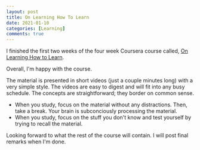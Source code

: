 ```yaml
---
layout: post
title: On Learning How To Learn
date: 2021-01-10
categories: [Learning]
comments: true
---
```


I finished the first two weeks of the four week Coursera course called, [On Learning How to Learn](https://www.coursera.org/learn/learning-how-to-learn).

Overall, I'm happy with the course. 

The material is presented in short videos (just a couple minutes long) with a very simple style. The videos are easy to digest and will fit into any busy schedule. The concepts are straightforward; they border on common sense. 

- When you study, focus on the material without any distractions. Then, take a break. Your brain is subconciously processing the material. 
- When you study, focus on the stuff you don't know and test yourself by trying to recall the material.

Looking forward to what the rest of the course will contain. I will post final remarks when I'm done.